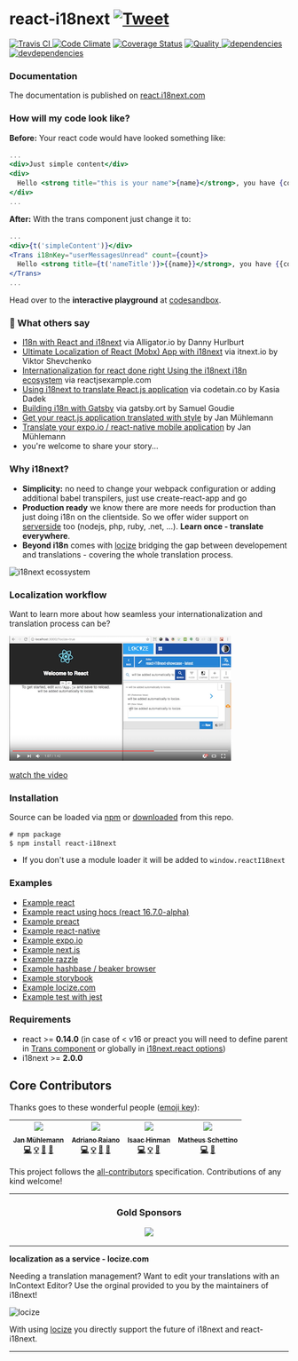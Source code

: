 # react-i18next [![Tweet](https://img.shields.io/twitter/url/http/shields.io.svg?style=social)](https://twitter.com/intent/tweet?text=Awesome%20react-i18next%20for%20react.js%20based%20on%20i18next%20internationalization%20ecosystem%20&url=https://github.com/i18next/react-i18next&via=jamuhl&hashtags=i18n,reactjs,js,dev)

[![Travis CI][travis-ci-image] ][travis-ci-url]
[![Code Climate](https://codeclimate.com/github/codeclimate/codeclimate/badges/gpa.svg)](https://codeclimate.com/github/i18next/react-i18next)
[![Coverage Status](https://coveralls.io/repos/github/i18next/react-i18next/badge.svg?t=2)](https://coveralls.io/github/i18next/react-i18next)
[![Quality][quality-badge] ][quality-url]
[![dependencies][dependencies-image] ][dependencies-url]
[![devdependencies][devdependencies-image] ][devdependencies-url]

[npm-icon]: https://nodei.co/npm/react-i18next.png?downloads=true
[npm-url]: https://npmjs.org/package/react-i18next
[travis-ci-image]: https://travis-ci.org/i18next/react-i18next.svg?branch=master
[travis-ci-url]: https://travis-ci.org/i18next/react-i18next
[dependencies-image]: https://david-dm.org/i18next/react-i18next.png
[dependencies-url]: https://david-dm.org/i18next/react-i18next
[devdependencies-image]: https://david-dm.org/i18next/react-i18next/dev-status.png
[devdependencies-url]: https://david-dm.org/i18next/react-i18next#info=devDependencies
[quality-badge]: http://npm.packagequality.com/shield/react-i18next.svg
[quality-url]: http://packagequality.com/#?package=react-i18next

### Documentation

The documentation is published on [react.i18next.com](https://react.i18next.com)

### How will my code look like?

**Before:** Your react code would have looked something like:

```jsx
...
<div>Just simple content</div>
<div>
  Hello <strong title="this is your name">{name}</strong>, you have {count} unread message(s). <Link to="/msgs">Go to messages</Link>.
</div>
...
```

**After:** With the trans component just change it to:

```jsx
...
<div>{t('simpleContent')}</div>
<Trans i18nKey="userMessagesUnread" count={count}>
  Hello <strong title={t('nameTitle')}>{{name}}</strong>, you have {{count}} unread message. <Link to="/msgs">Go to messages</Link>.
</Trans>
...
```

Head over to the **interactive playground** at [codesandbox](https://codesandbox.io/s/8n252n822).

### 📖 What others say

- [I18n with React and i18next](https://alligator.io/react/i18n-with-react-and-i18next) via Alligator.io by Danny Hurlburt
- [Ultimate Localization of React (Mobx) App with i18next](https://itnext.io/ultimate-localization-of-react-mobx-app-with-i18next-efab77712149) via itnext.io by Viktor Shevchenko
- [Internationalization for react done right Using the i18next i18n ecosystem](https://reactjsexample.com/internationalization-for-react-done-right-using-the-i18next-i18n-ecosystem/) via reactjsexample.com
- [Using i18next to translate React.js application](https://codetain.co/2018/05/using-i18next-to-translate-reactjs-application/) via codetain.co by Kasia Dadek
- [Building i18n with Gatsby](https://www.gatsbyjs.org/blog/2017-10-17-building-i18n-with-gatsby/) via gatsby.ort by Samuel Goudie
- [Get your react.js application translated with style](https://medium.com/@jamuhl/get-your-react-js-application-translated-with-style-4ad090aefc2c) by Jan Mühlemann
- [Translate your expo.io / react-native mobile application](https://medium.com/@jamuhl/translate-your-expo-io-react-native-mobile-application-aa220b2362d2) by Jan Mühlemann
- you're welcome to share your story...

### Why i18next?

- **Simplicity:** no need to change your webpack configuration or adding additional babel transpilers, just use create-react-app and go
- **Production ready** we know there are more needs for production than just doing i18n on the clientside. So we offer wider support on [serverside](https://www.i18next.com/supported-frameworks.html) too (nodejs, php, ruby, .net, ...). **Learn once - translate everywhere**.
- **Beyond i18n** comes with [locize](https://locize.com) bridging the gap between developement and translations - covering the whole translation process.

<img src="https://blobscdn.gitbook.com/v0/b/gitbook-28427.appspot.com/o/assets%2F-L9iS6Wm2hynS5H9Gj7j%2F-L9iS7LlT2W7wFtJH-2n%2F-L9iSBP9U65-bHJBRSDv%2Fi18next-ecosystem.jpg?generation=1523345318122913&alt=media" alt="i18next ecossystem" width="400">

### Localization workflow

Want to learn more about how seamless your internationalization and translation process can be?

[![video](example/locize/video_sample.png)](https://www.youtube.com/watch?v=9NOzJhgmyQE)

[watch the video](https://www.youtube.com/watch?v=9NOzJhgmyQE)

### Installation

Source can be loaded via [npm](https://www.npmjs.com/package/react-i18next) or [downloaded](https://github.com/i18next/react-i18next/blob/master/react-i18next.min.js) from this repo.

```
# npm package
$ npm install react-i18next
```

- If you don't use a module loader it will be added to `window.reactI18next`

### Examples

- [Example react](https://github.com/i18next/react-i18next/tree/master/example/react)
- [Example react using hocs (react 16.7.0-alpha)](https://github.com/i18next/react-i18next/tree/master/example/react-hooks)
- [Example preact](https://github.com/i18next/react-i18next/tree/master/example/preact)
- [Example react-native](https://github.com/i18next/react-i18next/tree/master/example/reactnative-expo)
- [Example expo.io](https://github.com/i18next/react-i18next/tree/master/example/reactnative-expo)
- [Example next.js](https://github.com/i18next/react-i18next/tree/master/example/nextjs)
- [Example razzle](https://github.com/i18next/react-i18next/tree/master/example/razzle-ssr)
- [Example hashbase / beaker browser](https://github.com/i18next/react-i18next/tree/master/example/dat)
- [Example storybook](https://github.com/i18next/react-i18next/tree/master/example/storybook)
- [Example locize.com](https://github.com/i18next/react-i18next/tree/master/example/locize-example)
- [Example test with jest](https://github.com/i18next/react-i18next/tree/master/example/test-jest)

### Requirements

- react >= **0.14.0** (in case of < v16 or preact you will need to define parent in [Trans component](https://react.i18next.com/components/trans-component.html#props) or globally in [i18next.react options](https://react.i18next.com/components/trans-component.html#additional-options-on-i18nextinit))
- i18next >= **2.0.0**

## Core Contributors

Thanks goes to these wonderful people ([emoji key](https://github.com/kentcdodds/all-contributors#emoji-key)):

<!-- ALL-CONTRIBUTORS-LIST:START - Do not remove or modify this section -->
<!-- prettier-ignore -->
| [<img src="https://avatars3.githubusercontent.com/u/977772?v=4" width="100px;"/><br /><sub><b>Jan Mühlemann</b></sub>](http://twitter.com/jamuhl)<br />[💻](https://github.com/i18next/react-i18next/commits?author=jamuhl "Code") [💡](#example-jamuhl "Examples") [📖](https://github.com/i18next/react-i18next/commits?author=jamuhl "Documentation") [💬](#question-jamuhl "Answering Questions") | [<img src="https://avatars0.githubusercontent.com/u/1086194?v=4" width="100px;"/><br /><sub><b>Adriano Raiano</b></sub>](http://twitter.com/#!/adrirai)<br />[💻](https://github.com/i18next/react-i18next/commits?author=adrai "Code") [💡](#example-adrai "Examples") [📖](https://github.com/i18next/react-i18next/commits?author=adrai "Documentation") [💬](#question-adrai "Answering Questions") | [<img src="https://avatars1.githubusercontent.com/u/10575782?v=4" width="100px;"/><br /><sub><b>Isaac Hinman</b></sub>](https://isaachinman.com)<br />[💻](https://github.com/i18next/react-i18next/commits?author=isaachinman "Code") [💡](#example-isaachinman "Examples") [💬](#question-isaachinman "Answering Questions") | [<img src="https://avatars0.githubusercontent.com/u/7825467?v=4" width="100px;"/><br /><sub><b>Matheus Schettino</b></sub>](https://github.com/schettino)<br />[💻](https://github.com/i18next/react-i18next/commits?author=schettino "Code") [💬](#question-schettino "Answering Questions") |
| :---: | :---: | :---: | :---: |
<!-- ALL-CONTRIBUTORS-LIST:END -->

This project follows the [all-contributors](https://github.com/kentcdodds/all-contributors) specification. Contributions of any kind welcome!

---

<h3 align="center">Gold Sponsors</h3>

<p align="center">
  <a href="https://locize.com/" target="_blank">
    <img src="https://raw.githubusercontent.com/i18next/i18next/master/assets/locize_sponsor_240.gif" width="240px">
  </a>
</p>

---

**localization as a service - locize.com**

Needing a translation management? Want to edit your translations with an InContext Editor? Use the orginal provided to you by the maintainers of i18next!

![locize](https://blobscdn.gitbook.com/v0/b/gitbook-28427.appspot.com/o/assets%2F-L9iS6Wm2hynS5H9Gj7j%2F-L9iS7LlT2W7wFtJH-2n%2F-L9iS9ueC7bW-EHR-Rev%2Flocize_recap_big_low.gif?generation=1523345308538611&alt=media)

With using [locize](http://locize.com/?utm_source=react_i18next_readme&utm_medium=github) you directly support the future of i18next and react-i18next.

---
